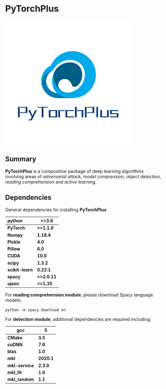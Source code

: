 # PyTorchPlus

![PyTorch](https://github.com/Phoenix1153/20TeamA/blob/master/picture/LOGO.png?raw=true)

## Summary

**PyTorchPlus** is a compositive package of deep learning algorithms involving areas of *adversarial attack*, *model compression*, *object detection*, *reading comprehension* and *active learning*.

## Dependencies

General dependencies for installing **PyTorchPlus**

| **python**       | **>=3.6**    |
| :--------------- | ------------ |
| **PyTorch**      | **>=1.1.0**  |
| **Numpy**        | **1.18.4**   |
| **Plckle**       | **4.0**      |
| **Pillow**       | **6.0**      |
| **CUDA**         | **10.0**     |
| **scipy**        | **1.3.2**    |
| **scikit-learn** | **0.22.1**   |
| **spacy**        | **>=2.0.11** |
| **ujson**        | **>=1.35**   |

For **reading comprehension module**, please download Spacy language models:

```shell
python -m spacy download en
```

For **detection module**, additional dependencies are required including:

| **gcc**         | **5**      |
| --------------- | ---------- |
| **CMake**       | **3.5**    |
| **cuDNN**       | **7.6**    |
| **blas**        | **1.0**    |
| **mkl**         | **2020.1** |
| **mkl-service** | **2.3.0**  |
| **mkl_fit**     | **1.0**    |
| **mkl_random**  | **1.1**    |


